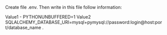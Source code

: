 Create file .env. Then write in this file follow information:

Value1 - PYTHONUNBUFFERED=1
Value2 SQLALCHEMY_DATABASE_URI=mysql+pymysql://password:login@host:port/database_name
.
